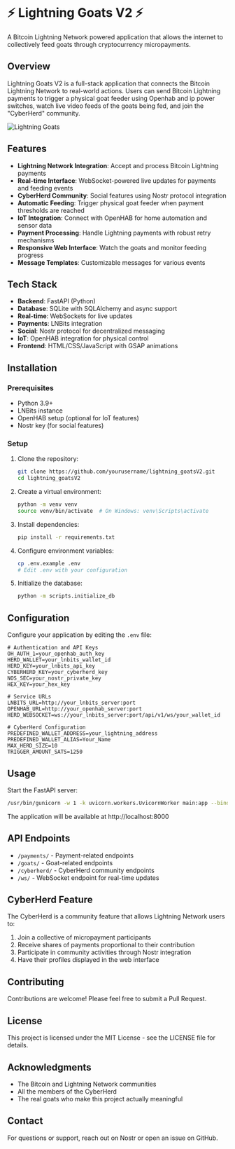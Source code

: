 # ⚡ Lightning Goats V2 ⚡

A Bitcoin Lightning Network powered application that allows the internet to collectively feed goats through cryptocurrency micropayments.

## Overview

Lightning Goats V2 is a full-stack application that connects the Bitcoin Lightning Network to real-world actions. Users can send Bitcoin Lightning payments to trigger a physical goat feeder using Openhab and ip power switches, watch live video feeds of the goats being fed, and join the "CyberHerd" community.

![Lightning Goats](https://lightning-goats.com/images/lightninggoatslogo1.png)

## Features

- **Lightning Network Integration**: Accept and process Bitcoin Lightning payments
- **Real-time Interface**: WebSocket-powered live updates for payments and feeding events
- **CyberHerd Community**: Social features using Nostr protocol integration
- **Automatic Feeding**: Trigger physical goat feeder when payment thresholds are reached
- **IoT Integration**: Connect with OpenHAB for home automation and sensor data
- **Payment Processing**: Handle Lightning payments with robust retry mechanisms
- **Responsive Web Interface**: Watch the goats and monitor feeding progress
- **Message Templates**: Customizable messages for various events

## Tech Stack

- **Backend**: FastAPI (Python)
- **Database**: SQLite with SQLAlchemy and async support
- **Real-time**: WebSockets for live updates
- **Payments**: LNBits integration
- **Social**: Nostr protocol for decentralized messaging
- **IoT**: OpenHAB integration for physical control
- **Frontend**: HTML/CSS/JavaScript with GSAP animations

## Installation

### Prerequisites

- Python 3.9+
- LNBits instance
- OpenHAB setup (optional for IoT features)
- Nostr key (for social features)

### Setup

1. Clone the repository:
   ```bash
   git clone https://github.com/yourusername/lightning_goatsV2.git
   cd lightning_goatsV2
   ```

2. Create a virtual environment:
   ```bash
   python -m venv venv
   source venv/bin/activate  # On Windows: venv\Scripts\activate
   ```

3. Install dependencies:
   ```bash
   pip install -r requirements.txt
   ```

4. Configure environment variables:
   ```bash
   cp .env.example .env
   # Edit .env with your configuration
   ```

5. Initialize the database:
   ```bash
   python -m scripts.initialize_db
   ```

## Configuration

Configure your application by editing the `.env` file:

```
# Authentication and API Keys
OH_AUTH_1=your_openhab_auth_key
HERD_WALLET=your_lnbits_wallet_id
HERD_KEY=your_lnbits_api_key
CYBERHERD_KEY=your_cyberherd_key
NOS_SEC=your_nostr_private_key
HEX_KEY=your_hex_key

# Service URLs
LNBITS_URL=http://your_lnbits_server:port
OPENHAB_URL=http://your_openhab_server:port
HERD_WEBSOCKET=ws://your_lnbits_server:port/api/v1/ws/your_wallet_id

# CyberHerd Configuration
PREDEFINED_WALLET_ADDRESS=your_lightning_address
PREDEFINED_WALLET_ALIAS=Your_Name
MAX_HERD_SIZE=10
TRIGGER_AMOUNT_SATS=1250
```

## Usage

Start the FastAPI server:

```bash
/usr/bin/gunicorn -w 1 -k uvicorn.workers.UvicornWorker main:app --bind 0.0.0.0:8090
```

The application will be available at http://localhost:8000

## API Endpoints

- `/payments/` - Payment-related endpoints
- `/goats/` - Goat-related endpoints
- `/cyberherd/` - CyberHerd community endpoints
- `/ws/` - WebSocket endpoint for real-time updates

## CyberHerd Feature

The CyberHerd is a community feature that allows Lightning Network users to:

1. Join a collective of micropayment participants
2. Receive shares of payments proportional to their contribution
3. Participate in community activities through Nostr integration
4. Have their profiles displayed in the web interface

## Contributing

Contributions are welcome! Please feel free to submit a Pull Request.

## License

This project is licensed under the MIT License - see the LICENSE file for details.

## Acknowledgments

- The Bitcoin and Lightning Network communities
- All the members of the CyberHerd
- The real goats who make this project actually meaningful

## Contact

For questions or support, reach out on Nostr or open an issue on GitHub.